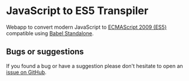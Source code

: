 # JavaScript to ES5 Transpiler

Webapp to convert modern JavaScript to
[ECMAScript 2009 (ES5)](https://en.wikipedia.org/wiki/ECMAScript_version_history)
compatible using [Babel Standalone](https://babeljs.io/docs/babel-standalone).

## Bugs or suggestions

If you found a bug or have a suggestion please don't hesitate to open an
[issue on GitHub](https://github.com/pablocru/javascript-to-es5-transpiler/issues).
